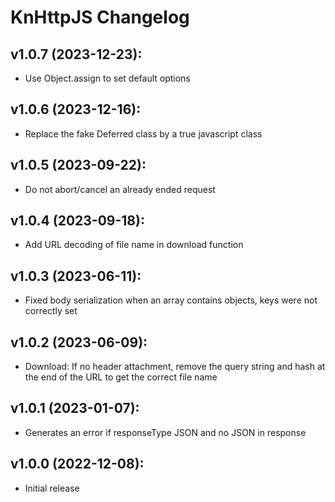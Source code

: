 KnHttpJS Changelog
==========

v1.0.7 (2023-12-23):
----------------------------
* Use Object.assign to set default options

v1.0.6 (2023-12-16):
----------------------------
* Replace the fake Deferred class by a true javascript class

v1.0.5 (2023-09-22):
----------------------------
* Do not abort/cancel an already ended request

v1.0.4 (2023-09-18):
----------------------------
* Add URL decoding of file name in download function

v1.0.3 (2023-06-11):
----------------------------
* Fixed body serialization when an array contains objects, keys were not correctly set

v1.0.2 (2023-06-09):
----------------------------
* Download: If no header attachment, remove the query string and hash at the end of the URL to get the correct file name

v1.0.1 (2023-01-07):
----------------------------
* Generates an error if responseType JSON and no JSON in response

v1.0.0 (2022-12-08):
----------------------------
* Initial release
